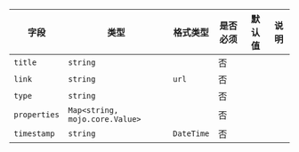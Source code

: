| 字段 | 类型 | 格式类型 | 是否必须 | 默认值 | 说明 |
|---|---|---|---|---|---|
| `title` | `string` |  | 否 |  |
| `link` | `string` | `url` | 否 |  |
| `type` | `string` |  | 否 |  |
| `properties` | `Map<string, mojo.core.Value>` |  | 否 |  |
| `timestamp` | `string` | `DateTime` | 否 |  |
